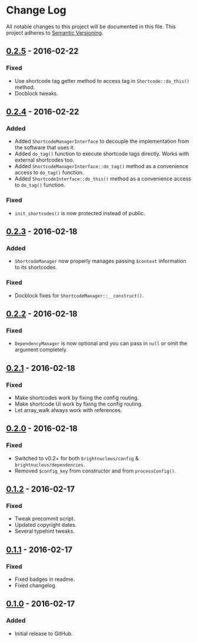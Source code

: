 # Change Log
All notable changes to this project will be documented in this file.
This project adheres to [Semantic Versioning](http://semver.org/).

## [0.2.5] - 2016-02-22
### Fixed
- Use shortcode tag getter method to access tag in `Shortcode::do_this()` method.
- Docblock tweaks.

## [0.2.4] - 2016-02-22
### Added
- Added `ShortcodeManagerInterface` to decouple the implementation from the software that uses it.
- Added `do_tag()` function to execute shortcode tags directly. Works with external shortcodes too.
- Added `ShortcodeManagerInterface::do_tag()` method as a convenience access to `do_tag()` function.
- Added `ShortcodeInterface::do_this()` method as a convenience access to `do_tag()` function.

### Fixed
- `init_shortcodes()` is now protected instead of public.

## [0.2.3] - 2016-02-18
### Added
- `ShortcodeManager` now properly manages passing `$context` information to its shortcodes.

### Fixed
- Docblock fixes for `ShortcodeManager::__construct()`.

## [0.2.2] - 2016-02-18
### Fixed
- `DependencyManager` is now optional and you can pass in `null` or omit the argument completely.

## [0.2.1] - 2016-02-18
### Fixed
- Make shortcodes work by fixing the config routing.
- Make shortcode UI work by fixing the config routing.
- Let array_walk always work with references.

## [0.2.0] - 2016-02-18
### Fixed
- Switched to v0.2+ for both `brightnucleus/config` & `brightnucleus/dependencies`.
- Removed `$config_key` from constructor and from `processConfig()`.

## [0.1.2] - 2016-02-17
### Fixed
- Tweak precommit script.
- Updated copyright dates.
- Several typehint tweaks.

## [0.1.1] - 2016-02-17
### Fixed
- Fixed badges in readme.
- Fixed changelog.

## [0.1.0] - 2016-02-17
### Added
- Initial release to GitHub.

[0.2.5]: https://github.com/brightnucleus/shortcodes/compare/v0.2.4...v0.2.5
[0.2.4]: https://github.com/brightnucleus/shortcodes/compare/v0.2.3...v0.2.4
[0.2.3]: https://github.com/brightnucleus/shortcodes/compare/v0.2.2...v0.2.3
[0.2.2]: https://github.com/brightnucleus/shortcodes/compare/v0.2.1...v0.2.2
[0.2.1]: https://github.com/brightnucleus/shortcodes/compare/v0.2.0...v0.2.1
[0.2.0]: https://github.com/brightnucleus/shortcodes/compare/v0.1.2...v0.2.0
[0.1.2]: https://github.com/brightnucleus/shortcodes/compare/v0.1.1...v0.1.2
[0.1.1]: https://github.com/brightnucleus/shortcodes/compare/v0.1.0...v0.1.1
[0.1.0]: https://github.com/brightnucleus/shortcodes/compare/v0.0.0...v0.1.0
